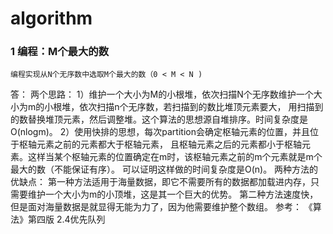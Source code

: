 # algorithm

### 1 编程：M个最大的数

    编程实现从N个无序数中选取M个最大的数（0 < M < N )

  答：
  两个思路：
  1）维护一个大小为M的小根堆，依次扫描N个无序数维护一个大小为m的小根堆，依次扫描n个无序数，若扫描到的数比堆顶元素要大，
  用扫描到的数替换堆顶元素，然后调整堆。这个算法的思想源自堆排序。时间复杂度是O(nlogm)。
  2）使用快排的思想，每次partition会确定枢轴元素的位置，并且位于枢轴元素之前的元素都大于枢轴元素，
  且枢轴元素之后的元素都小于枢轴元素。这样当某个枢轴元素的位置确定在m时，该枢轴元素之前的m个元素就是m个最大的数（不能保证有序）。
  可以证明这样做的时间复杂度是O(n)。
  两种方法的优缺点：
  第一种方法适用于海量数据，即它不需要所有的数据都加载进内存，只需要维护一个大小为m的小顶堆，这是其一个巨大的优势。
  第二种方法速度快，但是面对海量数据是就显得无能为力了，因为他需要维护整个数组。
  参考：
  《算法》第四版 2.4优先队列
